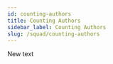 ```yaml
---
id: counting-authors
title: Counting Authors
sidebar_label: Counting Authors
slug: /squad/counting-authors
---
```


New text
